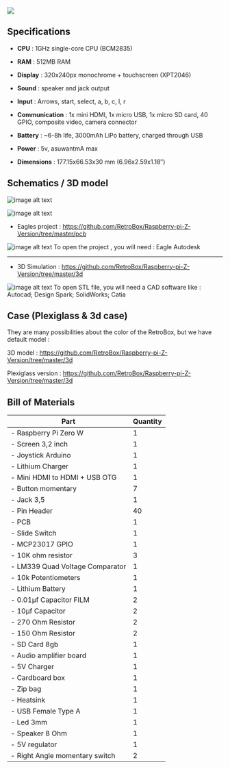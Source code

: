 <div class="image-header">
	<img src="http://imageshack.com/a/img923/3638/nUemDp.png"/>
</div>

## Specifications

* **CPU** : 1GHz single-core CPU (BCM2835)

* **RAM** : 512MB RAM

* **Display** : 320x240px monochrome + touchscreen (XPT2046)

* **Sound** : speaker and jack output

* **Input** : Arrows, start, select, a, b, c, l, r

* **Communication** : 1x mini HDMI, 1x micro USB, 1x micro SD card, 40 GPIO, composite video, camera connector

* **Battery** : ~6-8h life, 3000mAh LiPo battery, charged through USB

* **Power** : 5v, asuwantmA max

* **Dimensions**  : 177.15x66.53x30 mm (6.96x2.59x1.18″)

## Schematics / 3D model

![image alt text](http://retrobox.happyblocks.info/project/firstreleasepcb.png)

![image alt text](http://retrobox.happyblocks.info/project/firstreleaseschema.png)


* Eagles project : https://github.com/RetroBox/Raspberry-pi-Z-Version/tree/master/pcb

![image alt text](http://retrobox.happyblocks.info/project/Image/hardware-specifications/image_4.png) To open the project , you will need : Eagle Autodesk

______

* 3D Simulation : https://github.com/RetroBox/Raspberry-pi-Z-Version/tree/master/3d

![image alt text](http://retrobox.happyblocks.info/project/Image/hardware-specifications/image_5.png) To open STL file, you will need a CAD software like : Autocad; Design Spark; SolidWorks; Catia

## Case (Plexiglass & 3d case)

They are many possibilities about the color of the RetroBox, but we have default model :

3D model : https://github.com/RetroBox/Raspberry-pi-Z-Version/tree/master/3d

Plexiglass version : https://github.com/RetroBox/Raspberry-pi-Z-Version/tree/master/3d

## Bill of Materials

|  Part | Quantity |
|  ------ | ------ |
|  - Raspberry Pi Zero W | 1 |
|  - Screen 3,2 inch | 1 |
|  - Joystick Arduino | 1 |
|  - Lithium Charger | 1 |
|  - Mini HDMI to HDMI + USB OTG | 1 |
|  - Button momentary | 7 |
|  - Jack 3,5 | 1 |
|  - Pin Header | 40 |
|  - PCB  | 1 |
|  - Slide Switch | 1 |
|  - MCP23017 GPIO | 1 |
|  - 10K ohm resistor | 3 |
|  - LM339 Quad Voltage Comparator | 1 |
|  - 10k Potentiometers | 1 |
|  - Lithium Battery | 1 |
|  - 0.01µf Capacitor FILM | 2 |
|  - 10µf Capacitor | 2 |
|  - 270 Ohm Resistor | 2 |
|  - 150 Ohm Resistor | 2 |
|  - SD Card 8gb | 1 |
|  - Audio amplifier board | 1 |
|  - 5V Charger | 1 |
|  - Cardboard box | 1 |
|  - Zip bag | 1 |
|  - Heatsink | 1 |
|  - USB Female Type A | 1 |
|  - Led 3mm | 1 |
|  - Speaker 8 Ohm | 1 |
|  - 5V regulator | 1 |
|  - Right Angle momentary switch | 2 |

